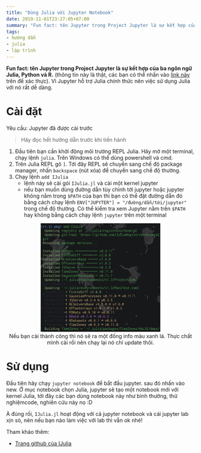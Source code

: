 ```yaml
---
title: "Dùng Julia với Jupyter Notebook"
date: 2019-11-01T23:27:05+07:00
summary: "Fun fact: tên Jupyter trong Project Jupyter là sự kết hợp của ba ngôn ngữ Julia, Python và R."
tags: 
- hướng dẫn
- julia
- lập trình
---
```


**Fun fact: tên Jupyter trong Project Jupyter là sự kết hợp của ba ngôn ngữ Julia, Python và R.**  (thông tin này là thật, các bạn có thể nhấn vào [link này](https://github.com/jupyter/design/wiki/Jupyter-Logo) trên để xác thực). Vì Jupyter hỗ trợ Julia chính thức nên việc sử dụng Julia với nó rất dễ dàng.

# Cài đặt

Yêu cầu: Jupyter đã được cài trước

> Hãy đọc hết hướng dẫn trước khi tiến hành

1. Đầu tiên bạn cần khởi động môi trường REPL Julia. Hãy mở một terminal, chạy lệnh `julia`. Trên Windows có thể dùng powershell và cmd.
2. Trên Julia REPL gõ `]`. Tới đây REPL sẽ chuyển sang chế độ package manager, nhấn `backspace` (nút xóa) để chuyển sang chế độ thường.
3. Chạy lệnh `add IJulia`
    - lệnh này sẽ cài gói `IJulia.jl` và cài một kernel jupyter
    - nếu bạn muốn dùng đường dẫn tùy chỉnh tới jupyter hoặc jupyter không nằm trong `$PATH` của bạn thì bạn có thể đặt đường dẫn đó bằng cách chạy lệnh `ENV["JUPYTER"] = "/đường/dẫn/tới/jupyter"` trong chế độ thường. Có thể kiểm tra xem Jupyter nằm trên `$PATH` hay không bằng cách chạy lệnh `jupyter` trên một terminal


<div align="center">
<img src="/img/cai-dat-ijulia-3.png" width=320/></br>
Nếu bạn cài thành công thì nó sẽ ra một đống info màu xanh lá. Thực chất mình cài rồi nên chạy lại nó chỉ update thôi.
</div>


# Sử dụng

Đầu tiên hãy chạy `jupyter notebook` để bắt đầu jupyter. sau đó nhấn vào new. Ở mục notebook chọn Julia, jupyter sẽ tạo một notebook mới với kernel Julia, tới đây các bạn dùng notebook này như bình thường, thử nghiệmcode, nghiên cứu này nọ :D

À đúng rồi, `IJulia.jl` hoạt động với cả jupyter notebook và cái jupyter lab xịn sò, nên nếu bạn nào làm việc với lab thì vẫn ok nhé!

Tham khảo thêm:

- [Trang github của IJulia](https://github.com/JuliaLang/IJulia.jl)
